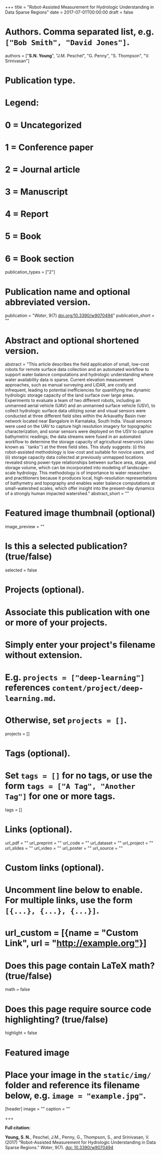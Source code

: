 +++
title = "Robot-Assisted Measurement for Hydrologic Understanding in Data Sparse Regions"
date = 2017-07-01T00:00:00
draft = false

# Authors. Comma separated list, e.g. `["Bob Smith", "David Jones"]`.
authors = ["**S.N. Young**", "J.M. Peschel", "G. Penny", "S. Thompson", "V. Srinivasan"]

# Publication type.
# Legend:
# 0 = Uncategorized
# 1 = Conference paper
# 2 = Journal article
# 3 = Manuscript
# 4 = Report
# 5 = Book
# 6 = Book section
publication_types = ["2"]

# Publication name and optional abbreviated version.
publication = "*Water*, 9(7) [doi.org/10.3390/w9070494](https://doi.org/10.3390/w9070494)"
publication_short = ""

# Abstract and optional shortened version.
abstract = "This article describes the field application of small, low-cost robots for remote surface data collection and an automated workflow to support water balance computations and hydrologic understanding where water availability data is sparse. Current elevation measurement approaches, such as manual surveying and LiDAR, are costly and infrequent, leading to potential inefficiencies for quantifying the dynamic hydrologic storage capacity of the land surface over large areas. Experiments to evaluate a team of two different robots, including an unmanned aerial vehicle (UAV) and an unmanned surface vehicle (USV), to collect hydrologic surface data utilizing sonar and visual sensors were conducted at three different field sites within the Arkavathy Basin river network located near Bangalore in Karnataka, South India. Visual sensors were used on the UAV to capture high resolution imagery for topographic characterization, and sonar sensors were deployed on the USV to capture bathymetric readings; the data streams were fused in an automated workflow to determine the storage capacity of agricultural reservoirs (also known as ``tanks'') at the three field sites. This study suggests: (i) this robot-assisted methodology is low-cost and suitable for novice users, and (ii) storage capacity data collected at previously unmapped locations revealed strong power-type relationships between surface area, stage, and storage volume, which can be incorporated into modeling of landscape-scale hydrology. This methodology is of importance to water researchers and practitioners because it produces local, high-resolution representations of bathymetry and topography and enables water balance computations at small-watershed scales, which offer insight into the present-day dynamics of a strongly human impacted watershed."
abstract_short = ""

# Featured image thumbnail (optional)
image_preview = ""

# Is this a selected publication? (true/false)
selected = false

# Projects (optional).
#   Associate this publication with one or more of your projects.
#   Simply enter your project's filename without extension.
#   E.g. `projects = ["deep-learning"]` references `content/project/deep-learning.md`.
#   Otherwise, set `projects = []`.
projects = []

# Tags (optional).
#   Set `tags = []` for no tags, or use the form `tags = ["A Tag", "Another Tag"]` for one or more tags.
tags = []

# Links (optional).
url_pdf = ""
url_preprint = ""
url_code = ""
url_dataset = ""
url_project = ""
url_slides = ""
url_video = ""
url_poster = ""
url_source = ""

# Custom links (optional).
#   Uncomment line below to enable. For multiple links, use the form `[{...}, {...}, {...}]`.
# url_custom = [{name = "Custom Link", url = "http://example.org"}]

# Does this page contain LaTeX math? (true/false)
math = false

# Does this page require source code highlighting? (true/false)
highlight = false

# Featured image
# Place your image in the `static/img/` folder and reference its filename below, e.g. `image = "example.jpg"`.
[header]
image = ""
caption = ""

+++

**Full citation:**


**Young, S. N.**, Peschel, J.M., Penny, G., Thompson, S., and Srinivasan, V. (2017) “Robot-Assisted Measurement for Hydrologic Understanding in Data Sparse Regions.” *Water*, 9(7). [doi: 10.3390/w9070494](http://www.mdpi.com/2073-4441/9/7/494)

